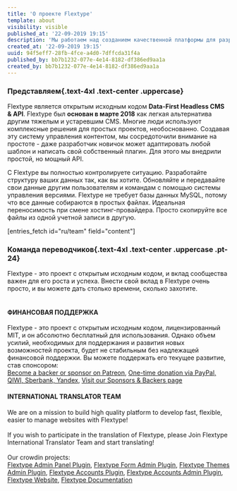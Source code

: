 ```yaml
---
title: 'О проекте Flextype'
template: about
visibility: visible
published_at: '22-09-2019 19:15'
description: 'Мы работаем над созданием качественной платформы для разработки удивительных приложений!'
created_at: '22-09-2019 19:15'
uuid: 94f5eff7-28fb-4fce-a4d0-7dffcda31f4a
published_by: bb7b1232-077e-4e14-8182-df386ed9aa1a
created_by: bb7b1232-077e-4e14-8182-df386ed9aa1a
---
```


### Представляем{.text-4xl .text-center .uppercase}

Flextype является открытым исходным кодом <strong>Data-First Headless CMS & API</strong>. Flextype был <strong>основан в марте 2018</strong> как легкая альтернатива другим тяжелым и устаревшим CMS. Многие люди используют комплексные решения для простых проектов, необоснованно. Создавая эту систему управления контентом, мы сосредоточили внимание на простоте - даже разработчик новичок может адаптировать любой шаблон и написать свой собственный плагин. Для этого мы внедрили простой, но мощный API.

С Flextype вы полностью контролируете ситуацию. Разработайте структуру ваших данных так, как вы хотите. Обновляйте и передавайте свои данные другим пользователям и командам с помощью системы управления версиями. Flextype не требует базы данных MySQL, потому что все данные собираются в простых файлах. Идеальная переносимость при смене хостинг-провайдера. Просто скопируйте все файлы из одной учетной записи в другую.

[entries_fetch id="ru/team" field="content"]

### Команда переводчиков{.text-4xl .text-center .uppercase .pt-24}

<div class="w-full text-center">
    <div class="mb-10">
        Flextype - это проект с открытым исходным кодом, и вклад сообщества важен для его роста и успеха. Внести свой вклад в Flextype очень просто, и вы можете дать столько времени, сколько захотите.
        <br><br>
        <div class="flex content-center flex-wrap">
            <div class="w-full lg:w-6/12 p-2 wow fadeIn">
                <div class="text-left">
                    <h4 class="text-center">ФИНАНСОВАЯ ПОДДЕРЖКА</h4>
                    Flextype - это проект с открытым исходным кодом, лицензированный MIT, и он абсолютно бесплатный для использования.
                    Однако объем усилий, необходимых для поддержания и развития новых возможностей проекта, будет не стабильным без надлежащей финансовой поддержки. Вы можете поддержать его текущее развитие, став спонсором:<br>
                    <a class="invert" href="https://www.patreon.com/awilum">Become a backer or sponsor on Patreon</a>,
                    <a class="invert" href="//flextype.org/en/one-time-donation">One-time donation via PayPal, QIWI, Sberbank, Yandex</a>,
                    <a class="invert" href="//flextype.org/en/sponsors">Visit our Sponsors & Backers page</a>
                </div>
            </div>
            <div class="w-full lg:w-6/12 p-2 wow fadeIn">
                <div class="text-left">
                    <h4 class="text-center">INTERNATIONAL TRANSLATOR TEAM</h4>
                    We are on a mission to build high quality platform to develop fast, flexible, easier to manage websites with Flextype!<br><br>
                    If you wish to participate in the translation of Flextype, please Join Flextype International Translator Team and start translating!<br><br>
                    Our crowdin projects:<br>
                    <a href="https://crowdin.com/project/flextype-plugin-admin" class="invert">Flextype Admin Panel Plugin</a>, <a href="https://crowdin.com/project/flextype-plugin-form-admin" class="invert">Flextype Form Admin Plugin</a>, <a href="https://crowdin.com/project/flextype-plugin-themes-admin" class="invert">Flextype Themes Admin Plugin</a>, <a href="https://crowdin.com/project/flextype-plugin-accounts-admin" class="invert">Flextype Accounts Plugin</a>, <a href="https://crowdin.com/project/flextype-plugin-accounts-admin" class="invert">Flextype Accounts Admin Plugin</a>, <a href="https://crowdin.com/project/flextype-website" class="invert">Flextype Website</a>, <a href="https://crowdin.com/project/flextype-documentation" class="invert">Flextype Documentation</a>
                </div>
            </div>
        </div>
    </div>
</div>
